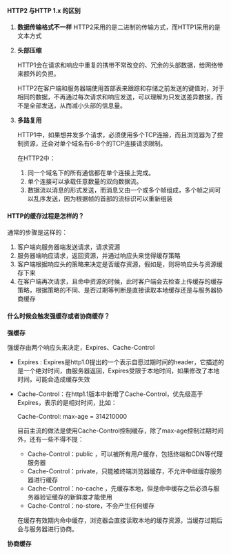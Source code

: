 #### HTTP2 与HTTP 1.x 的区别

1. **数据传输格式不一样**
   HTTP2采用的是二进制的传输方式，而HTTP1采用的是文本方式

2. **头部压缩**

   HTTP1会在请求和响应中重复的携带不常改变的、冗余的头部数据，给网络带来额外的负担。

   HTTP2在客户端和服务器端使用首部表来跟踪和存储之前发送的键值对，对于相同的数据，不再通过每次请求和响应发送，可以理解为只发送差异数据，而不是全部发送，从而减小头部的信息量。

3. **多路复用**

   HTTP1中，如果想并发多个请求，必须使用多个TCP连接，而且浏览器为了控制资源，还会对单个域名有6-8个的TCP连接请求限制。

   在HTTP2中：

   1. 同一个域名下的所有通信都在单个连接上完成。
   2. 单个连接可以承载任意数量的双向数据流。
   3. 数据流以消息的形式发送，而消息又由一个或多个帧组成，多个帧之间可以乱序发送，因为根据帧的首部的流标识可以重新组装



#### HTTP的缓存过程是怎样的？

通常的步骤是这样的：

1. 客户端向服务器端发送请求，请求资源
2. 服务器端响应请求，返回资源，并通过响应头来觉得缓存策略
3. 客户端根据响应头的策略来决定是否缓存资源，假如是，则将响应头与资源缓存下来
4. 在客户端再次请求，且命中资源的时候，此时客户端会去检查上传缓存的缓存策略，根据策略的不同、是否过期等判断是直接读取本地缓存还是与服务器协商缓存



#### 什么时候会触发强缓存或者协商缓存？

**强缓存**

强缓存由两个响应头来决定，Expires、Cache-Control

- Expires :  Expires是http1.0提出的一个表示自愿过期时间的header，它描述的是一个绝对时间，由服务器返回，Expires受限于本地时间，如果修改了本地时间，可能会造成缓存失效

- Cache-Control：在http1.1版本中新增了Cache-Control，优先级高于Expires，表示的是相对时间，比如：

  Cache-Control: max-age = 314210000

  目前主流的做法是使用Cache-Control控制缓存，除了max-age控制过期时间外，还有一些不得不提：

  - Cache-Control：public ，可以被所有用户缓存，包括终端和CDN等代理服务器
  - Cache-Control：private，只能被终端浏览器缓存，不允许中继缓存服务器进行缓存
  - Cache-Control：no-cache ，先缓存本地，但是命中缓存之后必须与服务器验证缓存的新鲜度才能使用
  - Cache-Control：no-store，不会产生任何缓存

  在缓存有效期内命中缓存，浏览器会直接读取本地的缓存资源，当缓存过期后会与服务器进行协商。

**协商缓存**